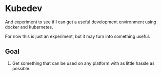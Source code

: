 # Kubedev

And experiment to see if I can get a useful development environment
using docker and kubernetes.

For now this is just an experiment, but it may turn into something useful.


## Goal
1. Get something that can be used on any platform with as little hassle as possible.

